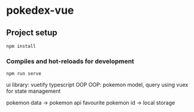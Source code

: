 # pokedex-vue

## Project setup
```
npm install
```

### Compiles and hot-reloads for development
```
npm run serve
```

ui library: vuetify
typescript OOP
OOP: pokemon model, query
using vuex for state management

pokemon data -> pokemon api
favourite pokemon id -> local storage